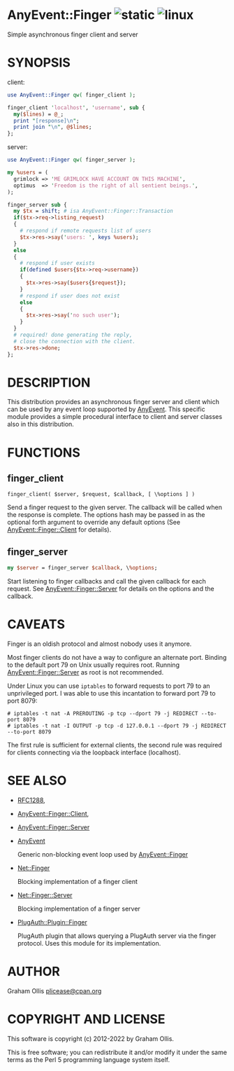 # AnyEvent::Finger ![static](https://github.com/uperl/AnyEvent-Finger/workflows/static/badge.svg) ![linux](https://github.com/uperl/AnyEvent-Finger/workflows/linux/badge.svg)

Simple asynchronous finger client and server

# SYNOPSIS

client:

```perl
use AnyEvent::Finger qw( finger_client );

finger_client 'localhost', 'username', sub {
  my($lines) = @_;
  print "[response]\n";
  print join "\n", @$lines;
};
```

server:

```perl
use AnyEvent::Finger qw( finger_server );

my %users = (
  grimlock => 'ME GRIMLOCK HAVE ACCOUNT ON THIS MACHINE',
  optimus  => 'Freedom is the right of all sentient beings.',
);

finger_server sub {
  my $tx = shift; # isa AnyEvent::Finger::Transaction
  if($tx->req->listing_request)
  {
    # respond if remote requests list of users
    $tx->res->say('users: ', keys %users);
  }
  else
  {
    # respond if user exists
    if(defined $users{$tx->req->username})
    {
      $tx->res->say($users{$request});
    }
    # respond if user does not exist
    else
    {
      $tx->res->say('no such user');
    }
  }
  # required! done generating the reply,
  # close the connection with the client.
  $tx->res->done;
};
```

# DESCRIPTION

This distribution provides an asynchronous finger server and
client which can be used by any event loop supported by
[AnyEvent](https://metacpan.org/pod/AnyEvent).  This specific module provides a simple procedural
interface to client and server classes also in this distribution.

# FUNCTIONS

## finger\_client

```
finger_client( $server, $request, $callback, [ \%options ] )
```

Send a finger request to the given server.  The callback will
be called when the response is complete.  The options hash may
be passed in as the optional forth argument to override any
default options (See [AnyEvent::Finger::Client](https://metacpan.org/pod/AnyEvent::Finger::Client) for details).

## finger\_server

```perl
my $server = finger_server $callback, \%options;
```

Start listening to finger callbacks and call the given callback
for each request.  See [AnyEvent::Finger::Server](https://metacpan.org/pod/AnyEvent::Finger::Server) for details
on the options and the callback.

# CAVEATS

Finger is an oldish protocol and almost nobody uses it anymore.

Most finger clients do not have a way to configure an alternate port.
Binding to the default port 79 on Unix usually requires root.  Running
[AnyEvent::Finger::Server](https://metacpan.org/pod/AnyEvent::Finger::Server) as root is not recommended.

Under Linux you can use `iptables` to forward requests to port 79 to
an unprivileged port.  I was able to use this incantation to forward port 79
to port 8079:

```
# iptables -t nat -A PREROUTING -p tcp --dport 79 -j REDIRECT --to-port 8079
# iptables -t nat -I OUTPUT -p tcp -d 127.0.0.1 --dport 79 -j REDIRECT --to-port 8079
```

The first rule is sufficient for external clients, the second rule was required
for clients connecting via the loopback interface (localhost).

# SEE ALSO

- [RFC1288](http://tools.ietf.org/html/rfc1288),
- [AnyEvent::Finger::Client](https://metacpan.org/pod/AnyEvent::Finger::Client),
- [AnyEvent::Finger::Server](https://metacpan.org/pod/AnyEvent::Finger::Server)
- [AnyEvent](https://metacpan.org/pod/AnyEvent)

    Generic non-blocking event loop used by [AnyEvent::Finger](https://metacpan.org/pod/AnyEvent::Finger)

- [Net::Finger](https://metacpan.org/pod/Net::Finger)

    Blocking implementation of a finger client

- [Net::Finger::Server](https://metacpan.org/pod/Net::Finger::Server)

    Blocking implementation of a finger server

- [PlugAuth::Plugin::Finger](https://metacpan.org/pod/PlugAuth::Plugin::Finger)

    PlugAuth plugin that allows querying a PlugAuth server
    via the finger protocol.  Uses this module for its
    implementation.

# AUTHOR

Graham Ollis <plicease@cpan.org>

# COPYRIGHT AND LICENSE

This software is copyright (c) 2012-2022 by Graham Ollis.

This is free software; you can redistribute it and/or modify it under
the same terms as the Perl 5 programming language system itself.
